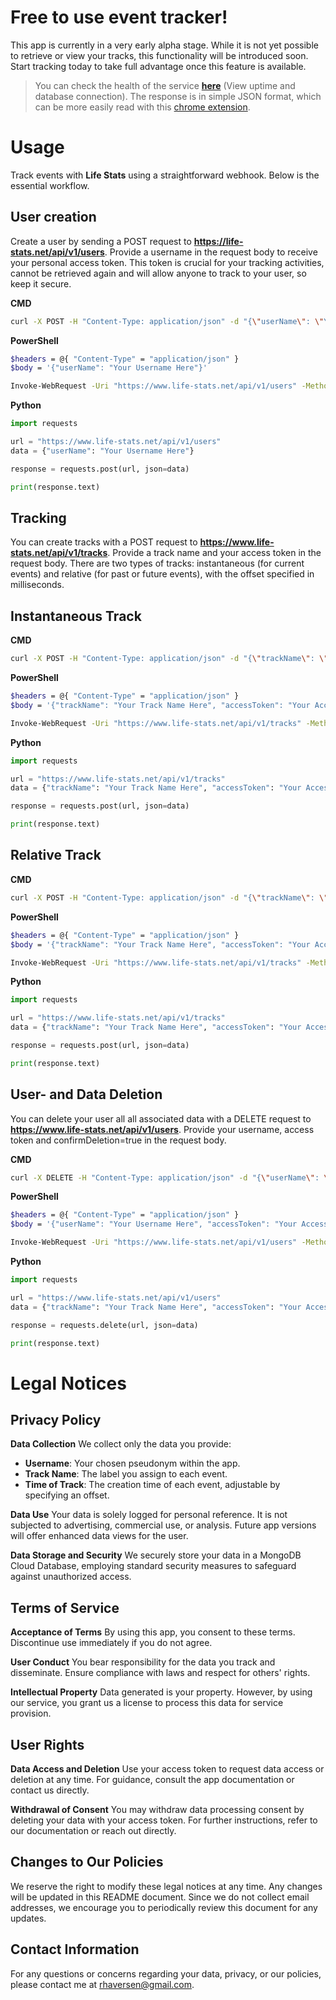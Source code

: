 # Free to use event tracker!

This app is currently in a very early alpha stage. While it is not yet possible to retrieve or view your tracks, this functionality will be introduced soon. Start tracking today to take full advantage once this feature is available.

>You can check the health of the service **[here](https://life-stats.net/api/v1/util/healthcheck)** (View uptime and database connection). The response is in simple JSON format, which can be more easily read with this [chrome extension](https://chromewebstore.google.com/detail/json-formatter/bcjindcccaagfpapjjmafapmmgkkhgoa).

# Usage

Track events with **Life Stats** using a straightforward webhook. Below is the essential workflow.

## User creation

Create a user by sending a POST request to **https://life-stats.net/api/v1/users**. Provide a username in the request body to receive your personal access token. This token is crucial for your tracking activities, cannot be retrieved again and will allow anyone to track to your user, so keep it secure.

**CMD**
```bash
curl -X POST -H "Content-Type: application/json" -d "{\"userName\": \"Your Username Here\"}" https://www.life-stats.net/api/v1/users
```

**PowerShell**
```bash
$headers = @{ "Content-Type" = "application/json" }
$body = '{"userName": "Your Username Here"}'

Invoke-WebRequest -Uri "https://www.life-stats.net/api/v1/users" -Method Post -Headers $headers -Body $body
```

**Python**
```py
import requests

url = "https://www.life-stats.net/api/v1/users"
data = {"userName": "Your Username Here"}

response = requests.post(url, json=data)

print(response.text)
```

## Tracking

You can create tracks with a POST request to **https://www.life-stats.net/api/v1/tracks**. Provide a track name and your access token in the request body. There are two types of tracks: instantaneous (for current events) and relative (for past or future events), with the offset specified in milliseconds.

## Instantaneous Track

**CMD**
```bash
curl -X POST -H "Content-Type: application/json" -d "{\"trackName\": \"Your Track Name Here\", \"accessToken\": \"Your Access Token Here\"}" https://www.life-stats.net/api/v1/tracks
```

**PowerShell**
```bash
$headers = @{ "Content-Type" = "application/json" }
$body = '{"trackName": "Your Track Name Here", "accessToken": "Your Access Token Here"}'

Invoke-WebRequest -Uri "https://www.life-stats.net/api/v1/tracks" -Method Post -Headers $headers -Body $body
```

**Python**
```py
import requests

url = "https://www.life-stats.net/api/v1/tracks"
data = {"trackName": "Your Track Name Here", "accessToken": "Your Access Token Here"}

response = requests.post(url, json=data)

print(response.text)
```

## Relative Track

**CMD**
```bash
curl -X POST -H "Content-Type: application/json" -d "{\"trackName\": \"Your Track Name Here\", \"accessToken\": \"Your Access Token Here\", \"timeOffset\": \"Your Time Offset Here\"}" https://www.life-stats.net/api/v1/tracks
```

**PowerShell**
```bash
$headers = @{ "Content-Type" = "application/json" }
$body = '{"trackName": "Your Track Name Here", "accessToken": "Your Access Token Here", "timeOffset": "Your Time Offset Here"}'

Invoke-WebRequest -Uri "https://www.life-stats.net/api/v1/tracks" -Method Post -Headers $headers -Body $body
```

**Python**
```py
import requests

url = "https://www.life-stats.net/api/v1/tracks"
data = {"trackName": "Your Track Name Here", "accessToken": "Your Access Token Here", "timeOffset": "Your Time Offset Here"}

response = requests.post(url, json=data)

print(response.text)
```

## User- and Data Deletion

You can delete your user all all associated data with a DELETE request to **https://www.life-stats.net/api/v1/users**. Provide your username, access token and confirmDeletion=true in the request body. 

**CMD**
```bash
curl -X DELETE -H "Content-Type: application/json" -d "{\"userName\": \"Your Username Here\", \"accessToken\": \"Your Access Token Here\", \"confirmDeletion\": true}" https://www.life-stats.net/api/v1/users
```

**PowerShell**
```bash
$headers = @{ "Content-Type" = "application/json" }
$body = '{"userName": "Your Username Here", "accessToken": "Your Access Token Here", "confirmDeletion": true}'

Invoke-WebRequest -Uri "https://www.life-stats.net/api/v1/users" -Method Delete -Headers $headers -Body $body
```

**Python**
```py
import requests

url = "https://www.life-stats.net/api/v1/users"
data = {"trackName": "Your Track Name Here", "accessToken": "Your Access Token Here", "confirmDeletion": true}

response = requests.delete(url, json=data)

print(response.text)
```

# Legal Notices

## Privacy Policy

**Data Collection**
We collect only the data you provide:

-   **Username**: Your chosen pseudonym within the app.
-   **Track Name**: The label you assign to each event.
-   **Time of Track**: The creation time of each event, adjustable by specifying an offset.

**Data Use**
Your data is solely logged for personal reference. It is not subjected to advertising, commercial use, or analysis. Future app versions will offer enhanced data views for the user.

**Data Storage and Security**
We securely store your data in a MongoDB Cloud Database, employing standard security measures to safeguard against unauthorized access.

## Terms of Service

**Acceptance of Terms**
By using this app, you consent to these terms. Discontinue use immediately if you do not agree.

**User Conduct**
You bear responsibility for the data you track and disseminate. Ensure compliance with laws and respect for others' rights.

**Intellectual Property**
Data generated is your property. However, by using our service, you grant us a license to process this data for service provision.

## User Rights

**Data Access and Deletion**
Use your access token to request data access or deletion at any time. For guidance, consult the app documentation or contact us directly.

**Withdrawal of Consent**
You may withdraw data processing consent by deleting your data with your access token. For further instructions, refer to our documentation or reach out directly.

## Changes to Our Policies

We reserve the right to modify these legal notices at any time. Any changes will be updated in this README document. Since we do not collect email addresses, we encourage you to periodically review this document for any updates.

## Contact Information

For any questions or concerns regarding your data, privacy, or our policies, please contact me at rhaversen@gmail.com.